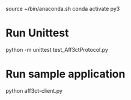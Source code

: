 source ~/bin/anaconda.sh
conda activate py3

# Run Unittest
python -m unittest test_Aff3ctProtocol.py
# Run sample application
python aff3ct-client.py
